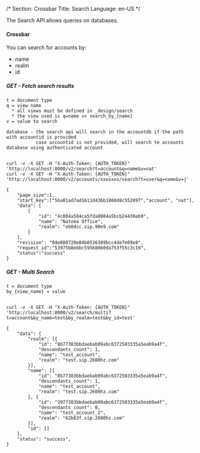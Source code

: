 /*
Section: Crossbar
Title: Search
Language: en-US
*/

The Search API allows queries on databases.



#### Crossbar

You can search for accounts by:

* name
* realm
* id

##### _GET_ - Fetch search results

    t = document type
    q = view name
      * all views must be defined in _design/search
      * the view used is q=name => search_by_[name]
    v = value to search

    database - the search api will search in the accountdb if the path with accountid is provided
               case accountid is not provided, will search te accounts database using authenticated account


    curl -v -X GET -H "X-Auth-Token: {AUTH_TOKEN}" 'http://localhost:8000/v2/search?t=account&q=name&v=nat'
    curl -v -X GET -H "X-Auth-Token: {AUTH_TOKEN}" 'http://localhost:8000/v2/accounts/xxxxxxx/search?t=user&q=name&v=j'

    {
        "page_size":1,
        "start_key":["5ba01ad7ad1611d436b1860d8c552897","account", "nat"],
        "data": [
            {
                "id": "4c004a584ca5fda8084a5bcb24430ab9",
                "name": "Natoma Office",
                "realm": "eb0dcc.sip.90e9.com"
            }
        ],
        "revision": "04e880720e84b0536389bcc4de7e69e8",
        "request_id":"53975b8ebbc595680b0da753f55c3c19",
        "status":"success"
    }


##### _GET_ - Multi Search

    t = document type
    by_{view_name} = value


    curl -v -X GET -H "X-Auth-Token: {AUTH_TOKEN}" 'http://localhost:8000/v2/search/multi?t=account&by_name=test&by_realm=test&by_id=test'


```
{
    "data": {
        "realm": [{
            "id": "8b77383bbdaebab09abc6372503335a5eab9a4f",
            "descendants_count": 1,
            "name": "test_account",
            "realm": "test.sip.2600hz.com"
        }],
        "name": [{
            "id": "8b77383bbdaebab09abc6372503335a5eab9a4f",
            "descendants_count": 1,
            "name": "test_account",
            "realm": "test.sip.2600hz.com"
        }, {
            "id": "3977383bbdaebab09abc6372503335a5eab9a4f",
            "descendants_count": 0,
            "name": "test_account_2",
            "realm": "62b63f.sip.2600hz.com"
        }],
        "id": []
    },
    "status": "success",
}
```